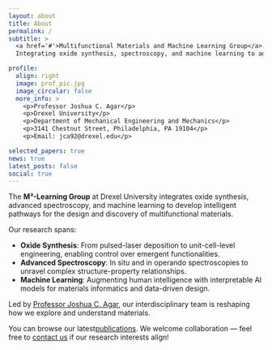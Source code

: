 ```yaml
---
layout: about
title: About
permalink: /
subtitle: >
  <a href='#'>Multifunctional Materials and Machine Learning Group</a>. 
  Integrating oxide synthesis, spectroscopy, and machine learning to advance the design of next-generation materials.

profile:
  align: right
  image: prof_pic.jpg
  image_circular: false
  more_info: >
    <p>Professor Joshua C. Agar</p>
    <p>Drexel University</p>
    <p>Department of Mechanical Engineering and Mechanics</p>
    <p>3141 Chestnut Street, Philadelphia, PA 19104</p>
    <p>Email: jca92@drexel.edu</p>

selected_papers: true
news: true
latest_posts: false
social: true
---
```


The **M³-Learning Group** at Drexel University integrates oxide synthesis, advanced spectroscopy, and machine learning to develop intelligent pathways for the design and discovery of multifunctional materials.

Our research spans:

- **Oxide Synthesis**: From pulsed-laser deposition to unit-cell-level engineering, enabling control over emergent functionalities.
- **Advanced Spectroscopy**: In situ and in operando spectroscopies to unravel complex structure-property relationships.
- **Machine Learning**: Augmenting human intelligence with interpretable AI models for materials informatics and data-driven design.

Led by [Professor Joshua C. Agar](https://drexel.edu/engineering/about/faculty-staff/A/agar-joshua/), our interdisciplinary team is reshaping how we explore and understand materials.

You can browse our latest[publications](/publications/).
We welcome collaboration — feel free to [contact us](mailto:joshua.agar@drexel.edu) if our research interests align!
